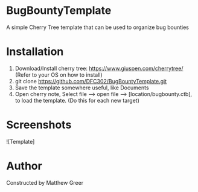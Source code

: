 # BugBountyTemplate
A simple Cherry Tree template that can be used to organize bug bounties

# Installation
1) Download/Install cherry tree: https://www.giuspen.com/cherrytree/ (Refer to your OS on how to install)
2) git clone https://github.com/DFC302/BugBountyTemplate.git
3) Save the template somewhere useful, like Documents
4) Open cherry note, Select file --> open file --> [location/bugbounty.ctb], to load the template. (Do this for each new target)

# Screenshots
![Template]

# Author
Constructed by Matthew Greer
